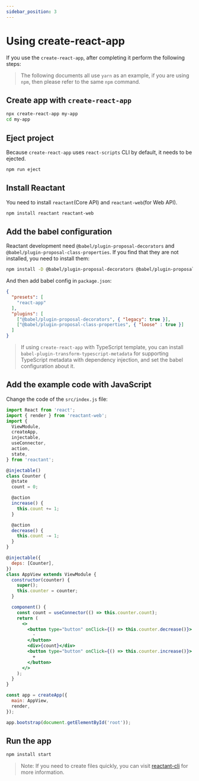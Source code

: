```yaml
---
sidebar_position: 3
---
```


# Using create-react-app

If you use the `create-react-app`, after completing it perform the following steps:

> The following documents all use `yarn` as an example, if you are using `npm`, then please refer to the same `npm` command.

## Create app with `create-react-app`

```bash
npx create-react-app my-app
cd my-app
```

## Eject project

Because `create-react-app` uses `react-scripts` CLI by default, it needs to be ejected.

```bash npm2yarn
npm run eject
```

## Install Reactant

You need to install `reactant`(Core API) and `reactant-web`(for Web API).

```bash npm2yarn
npm install reactant reactant-web
```

## Add the babel configuration

Reactant development need `@babel/plugin-proposal-decorators` and `@babel/plugin-proposal-class-properties`. If you find that they are not installed, you need to install them:

```bash npm2yarn
npm install -D @babel/plugin-proposal-decorators @babel/plugin-proposal-class-properties
```

And then add babel config in `package.json`:

```json
{
  "presets": [
    "react-app"
  ],
  "plugins": [
    ["@babel/plugin-proposal-decorators", { "legacy": true }],
    ["@babel/plugin-proposal-class-properties", { "loose" : true }]
  ]
}
```

> If using `create-react-app` with TypeScript template, you can install `babel-plugin-transform-typescript-metadata` for supporting TypeScript metadata with dependency injection, and set the babel configuration about it.

## Add the example code with JavaScript

Change the code of the `src/index.js` file:

```jsx
import React from 'react';
import { render } from 'reactant-web';
import {
  ViewModule,
  createApp,
  injectable,
  useConnector,
  action,
  state,
} from 'reactant';

@injectable()
class Counter {
  @state
  count = 0;

  @action
  increase() {
    this.count += 1;
  }

  @action
  decrease() {
    this.count -= 1;
  }
}

@injectable({
  deps: [Counter],
})
class AppView extends ViewModule {
  constructor(counter) {
    super();
    this.counter = counter;
  }

  component() {
    const count = useConnector(() => this.counter.count);
    return (
      <>
        <button type="button" onClick={() => this.counter.decrease()}>
          -
        </button>
        <div>{count}</div>
        <button type="button" onClick={() => this.counter.increase()}>
          +
        </button>
      </>
    );
  }
}

const app = createApp({
  main: AppView,
  render,
});

app.bootstrap(document.getElementById('root'));
```

## Run the app

```bash npm2yarn
npm install start
```

> Note: If you need to create files quickly, you can visit [reactant-cli](../tooling/cli.md) for more information.
